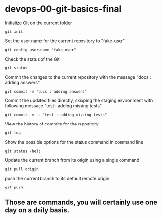 # devops-00-git-basics-final

Initialize Git on the current folder

```
git init
```


Set the user name for the current repository to "fake-user"

```
git config user.name "fake-user"
```


Check the status of the Git

```
git status
```


Commit the changes to the current repository with the message "docs : adding answers"

```
git commit -m "docs : adding answers"
```


Commit the updated files directly, skipping the staging environment with following message "test : adding missing tests"

```
git commit -m -a "test : adding missing tests"
```


View the history of commits for the repository

```
git log
```


Show the possible options for the status command in command line

```
git status -help
```


Update the current branch from its origin using a single command

```
git pull origin
```


push the current branch to its default remote origin

```
git push
```

## Those are commands, you will certainly use one day on a daily basis.